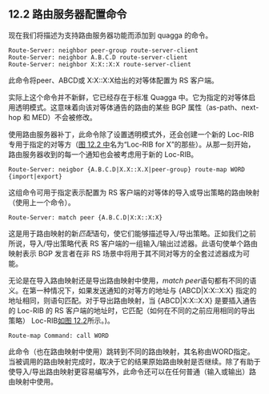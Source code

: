 ## 12.2 路由服务器配置命令

现在我们将描述为支持路由服务器功能而添加到 quagga 的命令。

```shell
Route-Server: neighbor peer-group route-server-client
Route-Server: neighbor A.B.C.D route-server-client
Route-Server: neighbor X:X::X:X route-server-client
```

此命令将peer、ABCD或 X:X::X:X给出的对等体配置为 RS 客户端。

实际上这个命令并不新鲜，它已经存在于标准 Quagga 中。它为指定的对等体启用透明模式。这意味着向该对等体通告的路由的某些 BGP 属性（as-path、next-hop 和 MED）不会被修改。

使用路由服务器补丁，此命令除了设置透明模式外，还会创建一个新的 Loc-RIB 专用于指定的对等方（[图 12.2 中](https://www.quagga.net/docs/docs-multi/Description-of-the-Route-Server-model.html#fig_003ars_002dprocessing)名为“Loc-RIB for X”的那些）。从那一刻开始，路由服务器收到的每一个通知也会被考虑用于新的 Loc-RIB。

```shell
Route-Server: neigbor {A.B.C.D|X.X::X.X|peer-group} route-map WORD {import|export}
```

这组命令可用于指定表示配置为 RS 客户端的对等体的导入或导出策略的路由映射（使用上一个命令）。

```shell
Route-Server: match peer {A.B.C.D|X:X::X:X}
```

这是用于路由映射的新*匹配*语句，使它们能够描述导入/导出策略。正如我们之前所说，导入/导出策略代表 RS 客户端的一组输入/输出过滤器。此语句使单个路由映射表示 BGP 发言者在非 RS 场景中将用于其不同对等方的全套过滤器成为可能。

无论是在导入路由映射还是导出路由映射中使用，*match peer*语句都有不同的语义。在第一种情况下，如果发送通知的对等方的地址与 {ABCD|X:X::X:X} 指定的地址相同，则语句匹配。对于导出路由映射，当 {ABCD|X:X::X:X} 是要插入通告的 Loc-RIB 的 RS 客户端的地址时，它匹配（如何在不同的之前应用相同的导出策略） Loc-RIB[如图 12.2](https://www.quagga.net/docs/docs-multi/Description-of-the-Route-Server-model.html#fig_003ars_002dprocessing)所示。)。

```shell
Route-map Command: call WORD
```

此命令（也在路由映射中使用）跳转到不同的路由映射，其名称由WORD指定。当被调用的路由映射完成时，取决于它的结果原始路由映射是否继续。除了有助于使导入/导出路由映射更容易编写外，此命令还可以在任何普通（输入或输出）路由映射中使用。